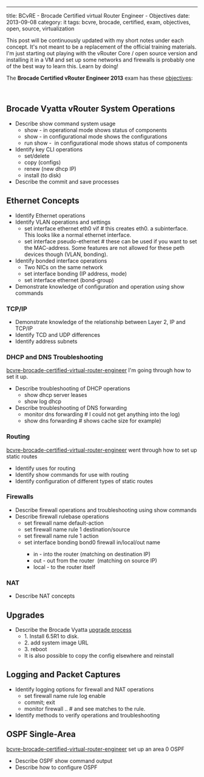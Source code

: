 ---
title: BCvRE - Brocade Certified virtual Router Engineer - Objectives
date: 2013-09-08
category: it
tags: bcvre, brocade, certified, exam, objectives, open, source, virtualization

This post will be continuously updated with my short notes under each concept. It's not meant to be a replacement of the official training materials. I'm just starting out playing with the vRouter Core / open source version and installing it in a VM and set up some networks and firewalls is probably one of the best way to learn this. Learn by doing!

The **Brocade Certified vRouter Engineer 2013** exam has these [objectives](http://community.brocade.com/docs/DOC-3336 "http://community.brocade.com/docs/DOC-3336"):

 

## Brocade Vyatta vRouter System Operations

- Describe show command system usage
    - show - in operational mode shows status of components
    - show - in configurational mode shows the configurations
    - run show -  in configurational mode shows status of components
- Identify key CLI operations
    - set/delete
    - copy (configs)
    - renew (new dhcp IP)
    - install (to disk)
- Describe the commit and save processes

## Ethernet Concepts

- Identify Ethernet operations
- Identify VLAN operations and settings
    - set interface ethernet eth0 vif <vlanid> # this creates eth0.<vlanid> a subinterface. This looks like a normal ethernet interface.
    - set interface pseudo-ethernet # these can be used if you want to set the MAC-address. Some features are not allowed for these peth devices though (VLAN, bonding).
- Identify bonded interface operations
    - Two NICs on the same network
    - set interface bonding (IP address, mode)
    - set interface ethernet (bond-group)
- Demonstrate knowledge of configuration and operation using show commands

### **TCP/IP**

- Demonstrate knowledge of the relationship between Layer 2, IP and TCP/IP
- Identify TCD and UDP differences
- Identify address subnets

### **DHCP and DNS Troubleshooting**

[bcvre-brocade-certified-virtual-router-engineer](bcvre-brocade-certified-virtual-router-engineer) I'm going through how to set it up.

- Describe troubleshooting of DHCP operations
    - show dhcp server leases
    - show log dhcp
- Describe troubleshooting of DNS forwarding
    - monitor dns forwarding # I could not get anything into the log)
    - show dns forwarding # shows cache size for example)

### **Routing**

[bcvre-brocade-certified-virtual-router-engineer](bcvre-brocade-certified-virtual-router-engineer) went through how to set up static routes

- Identify uses for routing
- Identify show commands for use with routing
- Identify configuration of different types of static routes

### **Firewalls**

- Describe firewall operations and troubleshooting using show commands
- Describe firewall rulebase operations
    - set firewall name <name> default-action
    - set firewall name <name> rule 1 destination/source
    - set firewall name <name> rule 1 action <action>
    - set interface bonding bond0 firewall in/local/out name <name>
        - in - into the router (matching on destination IP)
        - out - out from the router  (matching on source IP)
        - local - to the router itself

### **NAT**

- Describe NAT concepts

## Upgrades

- Describe the Brocade Vyatta [upgrade process](http://vyatta.org/getting-started/how-to-update "http://vyatta.org/getting-started/how-to-update")
    - 1\. Install 6.5R1 to disk.
    - 2\. add system image URL
    - 3\. reboot
    - It is also possible to copy the config elsewhere and reinstall

## Logging and Packet Captures

- Identify logging options for firewall and NAT operations
    - set firewall name <name> rule <num> log enable
    - commit; exit
    - monitor firewall .. # and see matches to the rule.
- Identify methods to verify operations and troubleshooting

## OSPF Single-Area

[bcvre-brocade-certified-virtual-router-engineer](bcvre-brocade-certified-virtual-router-engineer) set up an area 0 OSPF

- Describe OSPF show command output
- Describe how to configure OSPF
